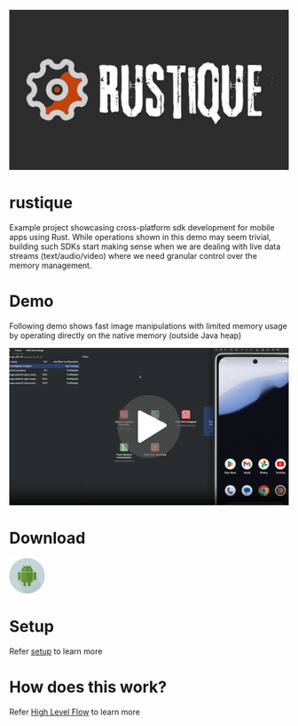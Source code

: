 ![rustique](assets/banner.jpg)
# rustique

Example project showcasing cross-platform sdk development for
mobile apps using Rust. While operations shown in this demo
may seem trivial, building such SDKs start making sense when
we are dealing with live data streams (text/audio/video) where
we need granular control over the memory management.

# Demo

Following demo shows fast image manipulations with limited memory
usage by operating directly on the native memory (outside Java heap)

<a href="https://www.kshitijpatil.com/rustique-demo-mem-profile.mp4"><img src="assets/demo-thumbnail.png"/></a>

# Download

<a href="https://github.com/Kshitij09/rustique/releases/download/android-0.1/rustique-0.1-release.apk"><img src="assets/android.svg" width="64"></a>

# Setup

Refer [setup](docs/Setup.md) to learn more

# How does this work?

Refer [High Level Flow](docs/High-level-flow.md) to learn more